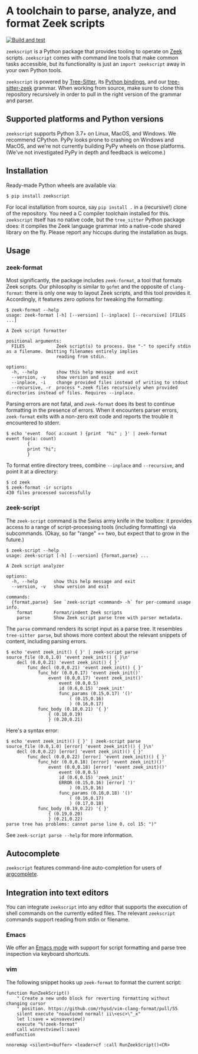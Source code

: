 # A toolchain to parse, analyze, and format Zeek scripts

[![Build and test](https://github.com/zeek/zeekscript/actions/workflows/build_wheels.yml/badge.svg)](https://github.com/zeek/zeekscript/actions/workflows/build_wheels.yml)

`zeekscript` is a Python package that provides tooling to operate on [Zeek](https://zeek.org)
scripts. `zeekscript` comes with command line tools that make common tasks accessible,
but its functionality is just an `import zeekscript` away in your own Python tools.

`zeekscript` is powered by [Tree-Sitter](https://tree-sitter.github.io/tree-sitter/),
its [Python bindings](https://github.com/tree-sitter/py-tree-sitter), and our
[tree-sitter-zeek](https://github.com/zeek/tree-sitter-zeek) grammar. When
working from source, make sure to clone this repository recursively in order
to pull in the right version of the grammar and parser.

## Supported platforms and Python versions

`zeekscript` supports Python 3.7+ on Linux, MacOS, and Windows. We recommend
CPython. PyPy looks prone to crashing on Windows and MacOS, and we're not
currently building PyPy wheels on those platforms. (We've not investigated PyPy
in depth and feedback is welcome.)

## Installation

Ready-made Python wheels are available via:

    $ pip install zeekscript

For local installation from source, say `pip install .` in a (recursive!) clone
of the repository. You need a C compiler toolchain installed for this.
`zeekscript` itself has no native code, but the `tree_sitter` Python package
does: it compiles the Zeek language grammar into a native-code shared library on
the fly. Please report any hiccups during the installation as bugs.

## Usage

### zeek-format

Most significantly, the package includes `zeek-format`, a tool that formats Zeek
scripts. Our philosophy is similar to `gofmt` and the opposite of
`clang-format`: there is only one way to layout Zeek scripts, and this tool
provides it. Accordingly, it features zero options for tweaking the formatting:

```
$ zeek-format --help
usage: zeek-format [-h] [--version] [--inplace] [--recursive] [FILES ...]

A Zeek script formatter

positional arguments:
  FILES            Zeek script(s) to process. Use "-" to specify stdin as a filename. Omitting filenames entirely implies
                   reading from stdin.

options:
  -h, --help       show this help message and exit
  --version, -v    show version and exit
  --inplace, -i    change provided files instead of writing to stdout
  --recursive, -r  process *.zeek files recursively when provided directories instead of files. Requires --inplace.
```

Parsing errors are not fatal, and `zeek-format` does its best to continue
formatting in the presence of errors. When it encounters parser errors,
`zeek-format` exits with a non-zero exit code and reports the trouble it
encountered to stderr.

```
$ echo 'event  foo( a:count ) {print  "hi" ; }' | zeek-format
event foo(a: count)
        {
        print "hi";
        }
```

To format entire directory trees, combine `--inplace` and `--recursive`, and
point it at a directory:

```
$ cd zeek
$ zeek-format -ir scripts
430 files processed successfully
```

### zeek-script

The `zeek-script` command is the Swiss army knife in the toolbox: it provides
access to a range of script-processing tools (including formatting) via
subcommands. (Okay, so far "range" == two, but expect that to grow in the future.)

```
$ zeek-script --help
usage: zeek-script [-h] [--version] {format,parse} ...

A Zeek script analyzer

options:
  -h, --help      show this help message and exit
  --version, -v   show version and exit

commands:
  {format,parse}  See `zeek-script <command> -h` for per-command usage info.
    format        Format/indent Zeek scripts
    parse         Show Zeek script parse tree with parser metadata.
```

The `parse` command renders its script input as a parse tree. It resembles
`tree-sitter parse`, but shows more context about the relevant snippets of
content, including parsing errors.

```
$ echo 'event zeek_init() { }' | zeek-script parse
source_file (0.0,1.0) 'event zeek_init() { }\n'
    decl (0.0,0.21) 'event zeek_init() { }'
        func_decl (0.0,0.21) 'event zeek_init() { }'
            func_hdr (0.0,0.17) 'event zeek_init()'
                event (0.0,0.17) 'event zeek_init()'
                    event (0.0,0.5)
                    id (0.6,0.15) 'zeek_init'
                    func_params (0.15,0.17) '()'
                        ( (0.15,0.16)
                        ) (0.16,0.17)
            func_body (0.18,0.21) '{ }'
                { (0.18,0.19)
                } (0.20,0.21)
```

Here's a syntax error:

```
$ echo 'event zeek_init)() { }' | zeek-script parse
source_file (0.0,1.0) [error] 'event zeek_init)() { }\n'
    decl (0.0,0.22) [error] 'event zeek_init)() { }'
        func_decl (0.0,0.22) [error] 'event zeek_init)() { }'
            func_hdr (0.0,0.18) [error] 'event zeek_init)()'
                event (0.0,0.18) [error] 'event zeek_init)()'
                    event (0.0,0.5)
                    id (0.6,0.15) 'zeek_init'
                    ERROR (0.15,0.16) [error] ')'
                        ) (0.15,0.16)
                    func_params (0.16,0.18) '()'
                        ( (0.16,0.17)
                        ) (0.17,0.18)
            func_body (0.19,0.22) '{ }'
                { (0.19,0.20)
                } (0.21,0.22)
parse tree has problems: cannot parse line 0, col 15: ")"
```

See `zeek-script parse --help` for more information.

## Autocomplete

`zeekscript` features command-line auto-completion for users of
[argcomplete](https://github.com/kislyuk/argcomplete).

## Integration into text editors

You can integrate `zeekscript` into any editor that supports the execution of
shell commands on the currently edited files. The relevant `zeekscript` commands
support reading from stdin or filename.

### Emacs

We offer an [Emacs mode](https://github.com/zeek/emacs-zeek-mode) with support
for script formatting and parse tree inspection via keyboard shortcuts.

### vim

The following snippet hooks up `zeek-format` to format the current script:

```
function RunZeekScript()
    " Create a new undo block for reverting formatting without changing cursor
    " position. https://github.com/rhysd/vim-clang-format/pull/55
    silent execute "noautocmd normal! ii\<esc>\"_x"
    let l:save = winsaveview()
    execute "%!zeek-format"
    call winrestview(l:save)
endfunction

nnoremap <silent><buffer> <leader>cf :call RunZeekScript()<CR>
```
